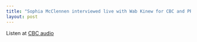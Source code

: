 ```yaml
---
title: "Sophia McClennen interviewed live with Wab Kinew for CBC and PRI on Colbert's legacy."
layout: post
---
```

Listen at [CBC audio](http://www.cbc.ca/q/popupaudio.html?clipIds=2642530407)
